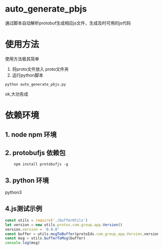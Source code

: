 # auto_generate_pbjs
通过脚本自动解析protobuf生成相应js文件，生成及时可用的js代码

# 使用方法
使用方法极其简单
1. 将proto文件放入 proto文件夹
2. 运行python脚本
  ```shell
  python auto_generate_pbjs.py
  ```
  ok,大功告成
 
# 依赖环境
## 1. node npm 环境
## 2. protobufjs 依赖包
```shell
    npm install protobufjs -g
```
## 3. python 环境
python3

## 4.js测试示例
```js
const utils = require('./bufferUtils')
let version = new utils.protos.com.group.app.Version()
version.version = '0.0.0'
const buffer = utils.msgToBuffer(protoIds.com_group_app.Version,version)
const msg = utils.bufferToMsg(buffer)
console.log(msg)
```